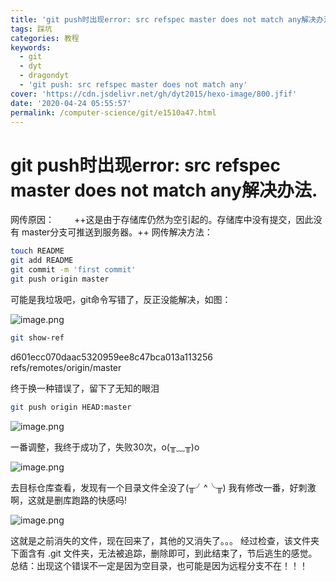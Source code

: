 ```yaml
---
title: 'git push时出现error: src refspec master does not match any解决办法'
tags: 踩坑
categories: 教程
keywords:
  - git
  - dyt
  - dragondyt
  - 'git push: src refspec master does not match any'
cover: 'https://cdn.jsdelivr.net/gh/dyt2015/hexo-image/800.jfif'
date: '2020-04-24 05:55:57'
permalink: /computer-science/git/e1510a47.html
---
```



<!--more-->
# git push时出现error: src refspec master does not match any解决办法.
网传原因：
 　　++这是由于存储库仍然为空引起的。存储库中没有提交，因此没有 master分支可推送到服务器。++
网传解决方法：

```bash
touch README
git add README 
git commit -m 'first commit'
git push origin master
```

可能是我垃圾吧，git命令写错了，反正没能解决，如图：

![image.png](https://i.loli.net/2020/04/23/osObPwKIW1Nx6J2.png)

```bash
git show-ref
```
d601ecc070daac5320959ee8c47bca013a113256 refs/remotes/origin/master

终于换一种错误了，留下了无知的眼泪

```bash
git push origin HEAD:master
```

![image.png](https://i.loli.net/2020/04/23/PpUtIhJ1OxQz3yM.png)

一番调整，我终于成功了，失败30次，o(╥﹏╥)o

![image.png](https://i.loli.net/2020/04/23/3sLjPmV9KCNXDq5.png)

去目标仓库查看，发现有一个目录文件全没了(╥╯^╰╥)
我有修改一番，好刺激啊，这就是删库跑路的快感吗!

![image.png](https://i.loli.net/2020/04/23/GL8siwSMr4dZJAW.png)

这就是之前消失的文件，现在回来了，其他的又消失了。。。
经过检查，该文件夹下面含有 .git 文件夹，无法被追踪，删除即可，到此结束了，节后逃生的感觉。
总结：出现这个错误不一定是因为空目录，也可能是因为远程分支不在！！！

